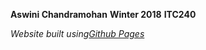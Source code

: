 **Aswini Chandramohan**
**Winter 2018**
**ITC240**

*Website built using[Github Pages](https://pages.github.com/)*
